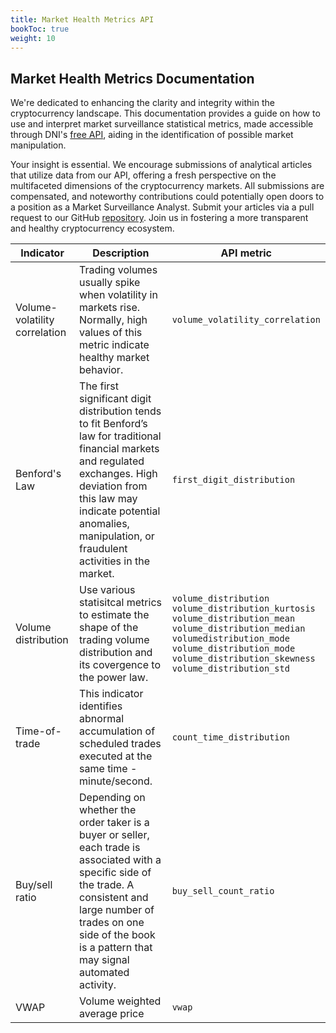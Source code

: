 ```yaml
---
title: Market Health Metrics API
bookToc: true
weight: 10
---
```


## Market Health Metrics Documentation

We're dedicated to enhancing the clarity and integrity within the cryptocurrency landscape. This documentation provides a guide on how to use and interpret market surveillance statistical metrics, made accessible through DNI's [free API](https://rapidapi.com/DNInstitute/api/crypto-market-health), aiding in the identification of possible market manipulation.

Your insight is essential. We encourage submissions of analytical articles that utilize data from our API, offering a fresh perspective on the multifaceted dimensions of the cryptocurrency markets. All submissions are compensated, and noteworthy contributions could potentially open doors to a position as a Market Surveillance Analyst. Submit your articles via a pull request to our GitHub [repository](https://github.com/1712n/dn-institute/tree/main/content/market-health/posts). Join us in fostering a more transparent and healthy cryptocurrency ecosystem.

| Indicator                     | Description                                                                                                                                                                                                                                                           | API metric                                                                                                                                                                                                             |
| ----------------------------- | --------------------------------------------------------------------------------------------------------------------------------------------------------------------------------------------------------------------------------------------------------------------- | ---------------------------------------------------------------------------------------------------------------------------------------------------------------------------------------------------------------------- |
| Volume-volatility correlation | Trading volumes usually spike when volatility in markets rise. Normally, high values of this metric indicate healthy market behavior.                                                                                                                                 | `volume_volatility_correlation`                                                                                                                                                                                        |
| Benford's Law                 | The first significant digit distribution tends to fit Benford’s law for traditional financial markets and regulated exchanges. High deviation from this law may indicate potential anomalies, manipulation, or fraudulent activities in the market.                   | `first_digit_distribution`                                                                                                                                                                                             |
| Volume distribution             | Use various statisitcal metrics to estimate the shape of the trading volume distribution and its covergence to the power law. | `volume_distribution`<br>`volume_distribution_kurtosis`<br>`volume_distribution_mean`<br>`volume_distribution_median`<br>`volumedistribution_mode`<br>`volume_distribution_mode`<br>`volume_distribution_skewness`<br>`volume_distribution_std` |
| Time-of-trade                 | This indicator identifies abnormal accumulation of scheduled trades executed at the same time - minute/second.                                                                                                                                                        | `count_time_distribution`                                                                                                                                                                                              |
| Buy/sell ratio                | Depending on whether the order taker is a buyer or seller, each trade is associated with a specific side of the trade. A consistent and large number of trades on one side of the book is a pattern that may signal automated activity.                               | `buy_sell_count_ratio`                                                                                                                                                                                                 |
| VWAP                          | Volume weighted average price                                                                                                                                                                                                                                         | `vwap`                                                                                                                                                                                                                 |
